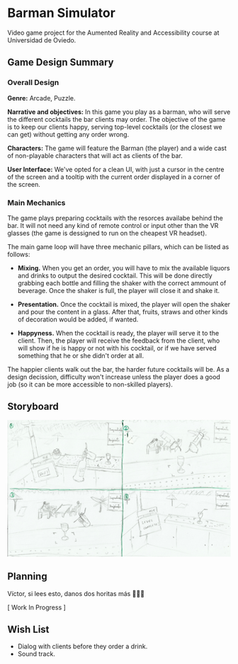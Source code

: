# Barman Simulator
Video game project for the Aumented Reality and Accessibility course at Universidad de Oviedo.

## Game Design Summary

### Overall Design

**Genre:** Arcade, Puzzle.

**Narrative and objectives:** In this game you play as a barman, who will serve the different cocktails the bar clients may order. The objective of the game is to keep our clients happy, serving top-level cocktails (or the closest we can get) without getting any order wrong.

**Characters:** The game will feature the Barman (the player) and a wide cast of non-playable characters that will act as clients of the bar.

**User Interface:** We've opted for a clean UI, with just a cursor in the centre of the screen and a tooltip with the current order displayed in a corner of the screen.


### Main Mechanics

The game plays preparing cocktails with the resorces availabe behind the bar. It will not need any kind of remote control or input other than the VR glasses (the game is dessigned to run on the cheapest VR headset).

The main game loop will have three mechanic pillars, which can be listed as follows:

 - **Mixing.** When you get an order, you will have to mix the available liquors and drinks to output the desired cocktail. This will be done directly grabbing each bottle and filling the shaker with the correct ammount of beverage. Once the shaker is full, the player will close it and shake it.
 
 - **Presentation.** Once the cocktail is mixed, the player will open the shaker and pour the content in a glass. After that, fruits, straws and other kinds of decoration would be added, if wanted.
 
 - **Happyness.** When the cocktail is ready, the player will serve it to the client. Then, the player will receive the feedback from the client, who will show if he is happy or not with his cocktail, or if we have served something that he or she didn't order at all.
 
The happier clients walk out the bar, the harder future cocktails will be. As a design decission, difficulty won't increase unless the player does a good job (so it can be more accessible to non-skilled players).
 



## Storyboard
![Storyboard](/StoryBoard.jpg)


## Planning

Víctor, si lees esto, danos dos horitas más 😬😬😬

[ Work In Progress ]


## Wish List
  
  - Dialog with clients before they order a drink.
  - Sound track.
  
